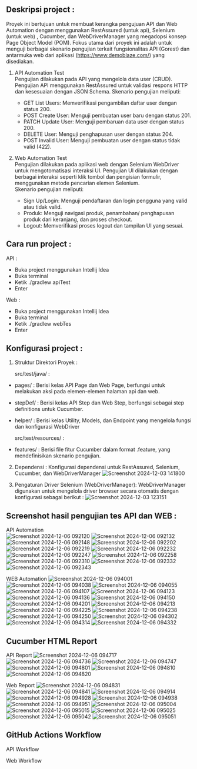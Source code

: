 Deskripsi project :
- 
Proyek ini bertujuan untuk membuat kerangka pengujuan API dan Web Automation dengan menggunakan RestAssured (untuk api), Selenium (untuk web) , Cucumber, dan WebDriverManager yang megadopsi konsep Page Object Model (POM). 
Fokus utama dari proyek ini adalah untuk menguji berbagai skenario pengujian terkait fungsionalitas API (Gorest) dan antarmuka web dari aplikasi (https://www.demoblaze.com/) yang disediakan.

1. API Automation Test  
Pengujian dilakukan pada API yang mengelola data user (CRUD). Pengujian API menggunakan RestAssured untuk validasi respons HTTP dan kesesuaian dengan JSON Schema. 
Skenario pengujian meliputi:

    - GET List Users: Memverifikasi pengambilan daftar user dengan status 200.
    - POST Create User: Menguji pembuatan user baru dengan status 201.
    - PATCH Update User: Menguji pembaruan data user dengan status 200.
    - DELETE User: Menguji penghapusan user dengan status 204.
    - POST Invalid User: Menguji pembuatan user dengan status tidak valid (422).


1. Web Automation Test  
Pengujian dilakukan pada aplikasi web dengan Selenium WebDriver untuk mengotomatisasi interaksi UI. Pengujian UI dilakukan dengan berbagai interaksi seperti klik tombol dan pengisian formulir, menggunakan metode pencarian elemen Selenium.  
Skenario pengujian meliputi:
    - Sign Up/Login: Menguji pendaftaran dan login pengguna yang valid atau tidak valid.
    - Produk: Menguji navigasi produk, penambahan/ penghapusan produk dari keranjang, dan proses checkout.
    - Logout: Memverifikasi proses logout dan tampilan UI yang sesuai.
      
Cara run project :
-
API :
- Buka project menggunakan Intellij Idea
- Buka terminal
- Ketik ./gradlew apiTest
- Enter
  
Web :
- Buka project menggunakan Intellij Idea
- Buka terminal
- Ketik ./gradlew webTes
- Enter

Konfigurasi project :
-
1. Struktur Direktori Proyek :

    src/test/java/ :
  - pages/ : Berisi kelas API Page dan Web Page, berfungsi untuk melakukan aksi pada elemen-elemen halaman api dan web.
  - stepDef/ : Berisi kelas API Step dan Web Step, berfungsi sebagai step definitions untuk Cucumber.
  - helper/ : Berisi kelas Utility, Models, dan Endpoint yang mengelola fungsi dan konfigurasi WebDriver

    src/test/resources/ :
  - features/ : Berisi file fitur Cucumber dalam format .feature, yang mendefinisikan skenario pengujian.
    
2. Dependensi :
Konfigurasi dependensi untuk RestAssured, Selenium, Cucumber, dan WebDriverManager
![Screenshot 2024-12-03 141800](https://github.com/user-attachments/assets/3de7fc74-165a-4bc0-b1cc-7c6a7830dc68)

3. Pengaturan Driver Selenium (WebDriverManager):
WebDriverManager digunakan untuk mengelola driver browser secara otomatis dengan konfigurasi sebagai berikut :
![Screenshot 2024-12-03 123151](https://github.com/user-attachments/assets/4bb63173-d1a0-4b3f-9a18-c2e576b372aa)


Screenshot hasil pengujian tes API dan WEB :
-
API Automation  
![Screenshot 2024-12-06 092120](https://github.com/user-attachments/assets/b8d84dfd-5cf2-4c6a-98ec-bcc45e3946f7)
![Screenshot 2024-12-06 092132](https://github.com/user-attachments/assets/83ec1bc0-5265-427f-8a4a-86cdd0700eb1)
![Screenshot 2024-12-06 092148](https://github.com/user-attachments/assets/17c855c1-23a9-47a7-8cb9-7378c585e7c4)
![Screenshot 2024-12-06 092202](https://github.com/user-attachments/assets/acb98447-ccd9-4e06-882b-e9242a22d0d5)
![Screenshot 2024-12-06 092219](https://github.com/user-attachments/assets/87f06448-6d07-4e46-9f6c-473c4af17e05)
![Screenshot 2024-12-06 092232](https://github.com/user-attachments/assets/1bd50388-c54c-4889-8a21-3f2c9fb1fc42)
![Screenshot 2024-12-06 092247](https://github.com/user-attachments/assets/01f1b8b6-9895-482a-9328-8ae33f8ef092)
![Screenshot 2024-12-06 092258](https://github.com/user-attachments/assets/dcf600b5-6191-40bc-b879-cf333f094ac0)
![Screenshot 2024-12-06 092310](https://github.com/user-attachments/assets/1dc62152-e5eb-4588-8cd6-a8689fd1b718)
![Screenshot 2024-12-06 092332](https://github.com/user-attachments/assets/66f74476-9500-45dd-8eaa-2b3f96aae17e)
![Screenshot 2024-12-06 092343](https://github.com/user-attachments/assets/871e53c1-b098-450b-87c5-7f721b0c1f8d)


WEB Automation
![Screenshot 2024-12-06 094001](https://github.com/user-attachments/assets/6f4b2f6a-09fe-4972-9156-1c1013e40c6e)
![Screenshot 2024-12-06 094038](https://github.com/user-attachments/assets/c94ee34f-085a-4f17-a954-d77d5972cdf4)
![Screenshot 2024-12-06 094055](https://github.com/user-attachments/assets/fe045000-c9e0-49b6-aea7-d53f938d2c95)
![Screenshot 2024-12-06 094107](https://github.com/user-attachments/assets/770a8b8d-00e3-4197-bc41-d164743cd33c)
![Screenshot 2024-12-06 094123](https://github.com/user-attachments/assets/4825c202-95f5-40f3-bd67-32c2d6fda94d)
![Screenshot 2024-12-06 094136](https://github.com/user-attachments/assets/9b6617b5-6a3e-4a12-af56-75ec741a1c10)
![Screenshot 2024-12-06 094150](https://github.com/user-attachments/assets/66c019b3-6f53-455a-8843-39cf6f6aefc7)
![Screenshot 2024-12-06 094201](https://github.com/user-attachments/assets/d329d31d-7a4a-40cc-9309-584b1f18ecce)
![Screenshot 2024-12-06 094213](https://github.com/user-attachments/assets/bbf5d411-1679-46b6-b3fe-f0c6355e97bf)
![Screenshot 2024-12-06 094225](https://github.com/user-attachments/assets/1f3d9c97-acd5-4f2e-b542-903a43812632)
![Screenshot 2024-12-06 094238](https://github.com/user-attachments/assets/ae88e5e9-108e-41bc-abed-df3d1c02e0a8)
![Screenshot 2024-12-06 094250](https://github.com/user-attachments/assets/b23d538d-648d-4891-947e-997e84731a78)
![Screenshot 2024-12-06 094302](https://github.com/user-attachments/assets/696c38ec-6dd6-46c9-bf1f-21a47c703b42)
![Screenshot 2024-12-06 094314](https://github.com/user-attachments/assets/5b0d4fd5-f383-4644-9697-2aa36d68fbc8)
![Screenshot 2024-12-06 094332](https://github.com/user-attachments/assets/d22fca27-d830-454c-867e-4dc4e71cb79c)


Cucumber HTML Report
-
API Report
![Screenshot 2024-12-06 094717](https://github.com/user-attachments/assets/c3ee24ff-2dd7-409a-8ca4-6b1b34a13884)
![Screenshot 2024-12-06 094736](https://github.com/user-attachments/assets/5bf6e5a4-b155-472c-8d23-8f4dbc39c93c)
![Screenshot 2024-12-06 094747](https://github.com/user-attachments/assets/59dc271e-98f7-49d3-b981-8e1d3a66e460)
![Screenshot 2024-12-06 094801](https://github.com/user-attachments/assets/73c7d2ae-b96c-4528-a7c1-e2fa529b8b0f)
![Screenshot 2024-12-06 094810](https://github.com/user-attachments/assets/d87a23ec-1225-421b-b150-95d3dc9aa257)
![Screenshot 2024-12-06 094820](https://github.com/user-attachments/assets/7a5b82b7-c424-40ca-89f6-a9f9e9a378d6)

Web Report
![Screenshot 2024-12-06 094831](https://github.com/user-attachments/assets/98d50a04-d4bd-4044-a2f0-4d8ac9396b65)
![Screenshot 2024-12-06 094841](https://github.com/user-attachments/assets/e15e61eb-2b4e-48f7-97f5-f912ac46b861)
![Screenshot 2024-12-06 094914](https://github.com/user-attachments/assets/f1312251-f579-4aca-b515-8adc1564e9af)
![Screenshot 2024-12-06 094928](https://github.com/user-attachments/assets/4abf2b05-e4f2-4ce1-b3b0-fb6f3d432e47)
![Screenshot 2024-12-06 094938](https://github.com/user-attachments/assets/99420b84-d246-44f3-a9ba-7288e4e0dc2f)
![Screenshot 2024-12-06 094951](https://github.com/user-attachments/assets/b0add007-3ada-4532-a70d-817a281d1301)
![Screenshot 2024-12-06 095004](https://github.com/user-attachments/assets/031b7401-df2a-4d02-8ffb-ec9643d72971)
![Screenshot 2024-12-06 095015](https://github.com/user-attachments/assets/b8e957b9-1ac1-4087-b6fd-f0c46321838e)
![Screenshot 2024-12-06 095025](https://github.com/user-attachments/assets/4afd237a-dd59-48dc-8838-33f4f82b9ae7)
![Screenshot 2024-12-06 095042](https://github.com/user-attachments/assets/97fbef62-b85e-40b0-bd9c-ba4bedfb08c3)
![Screenshot 2024-12-06 095051](https://github.com/user-attachments/assets/b40b0778-ec46-4a0a-a9fc-91aaf1fcec94)


GitHub Actions Workflow 
-
API Workflow


Web Workflow











